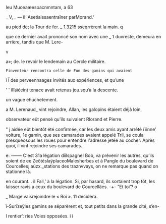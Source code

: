   
   
  
  
 
   
 
   
 
 
 
 
  
 
  

 leu Muoeaæesoacnmntam, a 63

_ V,  _ — il‘ Asetiaissaentraîner parMorand.‘

   au pied de; la Tour de fer.
_     1.3215 sseqrrèrent la main. q

  que ce dernier avait prononcé son nom avec une
_  1  duvreste, demeura en arrière, tandis que M. Lere-

  

v

 a»;  de. le revoir le lendemain au Cercle militaire.

    Finventeùr rencontra celle de Fun des gamins qui avaient
 i Ï  des perveennaages invités aux expériences, et qu’une

' ' iîïaïéeint tenace avait retenus jou.squ’a la descente.

 un vague ehuchetement.

a   M. Lerenaud_ vint rejoindre, Allan, les galopins étaient déjà loin,

 observateur eût pensé qu’ils suivaient Rlorand et Pierre.

" j aidée eût bientôt été conﬁrmée, car les deux amis ayant arrêté
ïïinne’ voiture, 1e gamin, que ses camarades avaient appelé Tril, se coula
presqueosous les roues pour entendre l'adresse jetée au cocher.
Après quoi, il vint rejoindre ses camarades.

e: -—— C'est 31a légation dîîlspagne! Bob, va prévenir les autres, qu’ils soient
de ee ZeôtéslaÿplaceoMalesherbes et à Pangle du boulevard de Courcelles;
aùzx._stations des traznvvays, on ne remarque pas quand on stationne là.

 en courant. .
il  Fall,’ à la légation. Si, par hasard, ils sortaient trop tôt, les
  laisser ravis a ceux du boulevard de Courcelläes.
 -+- “Et toi‘? o  

_  Marge vaisrejoindre le « Roi ». 11 décidera.

 ï-Surïzeÿles gamins se séparèrent et, tout petits dans la grande cité, s’en-

l rentier‘: ries Voies opposées. i i

  
 

 

 

